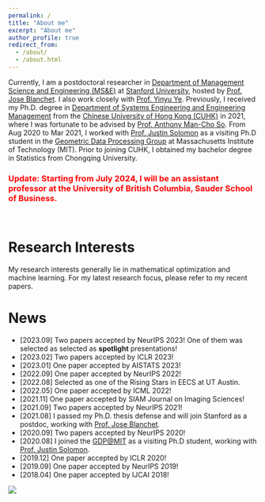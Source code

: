```yaml
---
permalink: /
title: "About me"
excerpt: "About me"
author_profile: true
redirect_from: 
  - /about/
  - /about.html
---
```


Currently, I am a postdoctoral researcher in [Department of Management Science and Engineering (MS&E)](https://msande.stanford.edu/) at [Stanford University](https://www.stanford.edu/), hosted by [Prof. Jose Blanchet](https://web.stanford.edu/~jblanche/). I also work closely with [Prof. Yinyu Ye](https://web.stanford.edu/~yyye/).  Previously, I received my Ph.D. degree in [Department of Systems Engineering and Engineering Management](https://www.se.cuhk.edu.hk/) from the [Chinese University of Hong Kong (CUHK)](https://www.cuhk.edu.hk/english/index.html) in 2021, where I was fortunate to be advised by [Prof. Anthony Man-Cho So](https://www1.se.cuhk.edu.hk/~manchoso/). From Aug 2020 to Mar 2021, I worked with [Prof. Justin Solomon](https://people.csail.mit.edu/jsolomon/) as a visiting Ph.D student in the [Geometric Data Processing Group](http://groups.csail.mit.edu/gdpgroup/index.html) at Massachusetts Institute of Technology (MIT).  Prior to joining CUHK, I obtained my bachelor degree in Statistics from Chongqing University.




### <font color="red">  Update:  Starting from July 2024, I will be  an assistant professor at the University of British Columbia, Sauder School of Business. </font>


 <br>


# Research Interests 

My research interests generally lie in mathematical optimization and machine learning. For my latest research focus, please refer to my recent papers. 




# News

- [2023.09] Two papers accepted by NeurIPS 2023! One of them was selected as selected as **spotlight** presentations!
- [2023.02] Two papers accepted by ICLR 2023! 
- [2023.01] One paper accepted by AISTATS 2023! 
- [2022.09] One paper accepted by NeurIPS 2022! 
- [2022.08] Selected as one of the Rising Stars in EECS at UT Austin.
- [2022.05] One paper accepted by ICML 2022! 
- [2021.11] One paper accepted by SIAM Journal on Imaging Sciences!
- [2021.09] Two papers accepted by NeurIPS 2021!
- [2021.08] I passed my Ph.D. thesis defense and will join Stanford as a postdoc, working with [Prof. Jose Blanchet](https://web.stanford.edu/~jblanche/).
- [2020.09] Two papers accepted by NeurIPS 2020!
- [2020.08] I joined the [GDP@MIT](http://groups.csail.mit.edu/gdpgroup/index.html) as a visiting Ph.D student, working with [Prof. Justin Solomon](https://people.csail.mit.edu/jsolomon/).  
- [2019.12] One paper accepted by ICLR 2020!
- [2019.09] One paper accepted by NeurIPS 2019!
- [2018.04] One paper accepted by IJCAI 2018!

<a href="https://clustrmaps.com/site/1bc1p" title="Visit tracker"><img src="//clustrmaps.com/map_v2.png?cl=080808&w=268&t=tt&d=ClGOXY2uKf0Io0DSAJkrBfZlEVYRsuP6Esld81tT5GE&co=ffffff&ct=808080" /></a>
